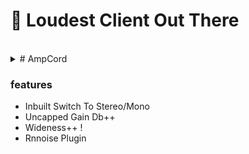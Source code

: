 # 🫧 Loudest Client Out There
<br>
<details>
  <summary># AmpCord</summary>
  <p>Made With ❤️ By Kiro & Yash</p>
</details>
<h3>features</h3>
<ul>
  <li>Inbuilt Switch To Stereo/Mono</li>
  <li>Uncapped Gain Db++</li>
  <li>Wideness++ !</li>
  <li>Rnnoise Plugin</li>
</ul>

